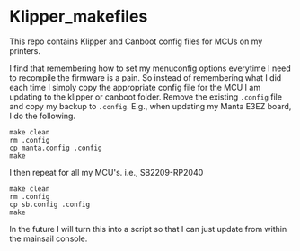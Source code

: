 # Klipper_makefiles
This repo contains Klipper and Canboot config files for MCUs on my printers. 

I find that remembering how to set my menuconfig options everytime I need to recompile the firmware is a pain. So instead of remembering what I did each time I simply copy the appropriate config file for the MCU I am updating to the klipper or canboot folder. Remove the existing `.config` file and copy my backup to `.config`. E.g., when updating my Manta E3EZ board, I do the following. 


```
make clean
rm .config
cp manta.config .config
make
```

I then repeat for all my MCU's. i.e., SB2209-RP2040

```
make clean
rm .config
cp sb.config .config
make
```

In the future I will turn this into a script so that I can just update from within the mainsail console.